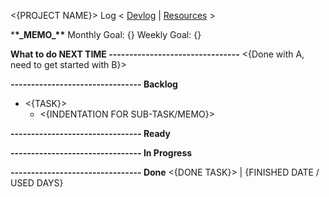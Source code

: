 <{PROJECT NAME}> Log
< [Devlog](./Devlog.md) | [Resources](./Resource.md) >

\***\*\_**MEMO**\_\*\***
Monthly Goal: {}
Weekly Goal: {}

**What to do NEXT TIME --------------------------------**
<{Done with A, need to get started with B}>

**-------------------------------- Backlog**

- <{TASK}>
  - <{INDENTATION FOR SUB-TASK/MEMO}>

**-------------------------------- Ready**

**-------------------------------- In Progress**

**-------------------------------- Done**
<{DONE TASK}> | {FINISHED DATE / USED DAYS}
